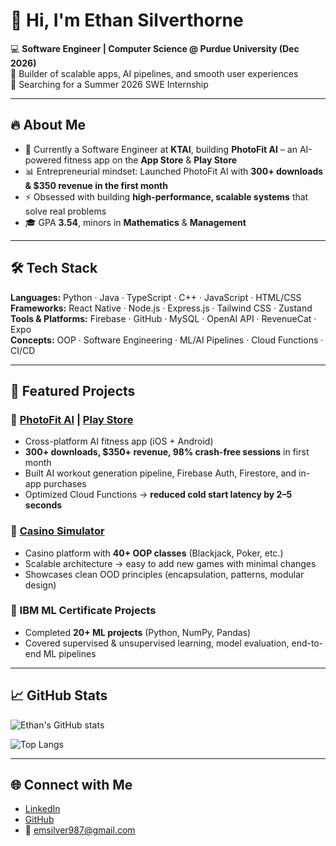 # 👋 Hi, I'm Ethan Silverthorne

💻 **Software Engineer | Computer Science @ Purdue University (Dec 2026)**  
🚀 Builder of scalable apps, AI pipelines, and smooth user experiences  
🎯 Searching for a Summer 2026 SWE Internship

---

## 🔥 About Me
- 📱 Currently a Software Engineer at **KTAI**, building **PhotoFit AI** – an AI-powered fitness app on the **App Store** & **Play Store**
- 📊 Entrepreneurial mindset: Launched PhotoFit AI with **300+ downloads & $350 revenue in the first month**
- ⚡ Obsessed with building **high-performance, scalable systems** that solve real problems
- 🎓 GPA **3.54**, minors in **Mathematics** & **Management**

---

## 🛠 Tech Stack
**Languages:** Python · Java · TypeScript · C++ · JavaScript · HTML/CSS  
**Frameworks:** React Native · Node.js · Express.js · Tailwind CSS · Zustand  
**Tools & Platforms:** Firebase · GitHub · MySQL · OpenAI API · RevenueCat · Expo  
**Concepts:** OOP · Software Engineering · ML/AI Pipelines · Cloud Functions · CI/CD  

---

## 🚀 Featured Projects
### 📱 [PhotoFit AI](https://apps.apple.com/us/app/ai-fitness-app-exercaise/id6745973398) | [Play Store](https://play.google.com/store/apps/details?id=com.workout.exercaise)
- Cross-platform AI fitness app (iOS + Android)  
- **300+ downloads, $350+ revenue, 98% crash-free sessions** in first month  
- Built AI workout generation pipeline, Firebase Auth, Firestore, and in-app purchases  
- Optimized Cloud Functions → **reduced cold start latency by 2–5 seconds**

### 🎲 [Casino Simulator](https://github.com/emsilver987/Casino-Simulator)
- Casino platform with **40+ OOP classes** (Blackjack, Poker, etc.)  
- Scalable architecture → easy to add new games with minimal changes  
- Showcases clean OOD principles (encapsulation, patterns, modular design)

### 🤖 IBM ML Certificate Projects
- Completed **20+ ML projects** (Python, NumPy, Pandas)  
- Covered supervised & unsupervised learning, model evaluation, end-to-end ML pipelines

---

## 📈 GitHub Stats
![Ethan's GitHub stats](https://read-me-rho.vercel.app/api?username=emsilver987&show_icons=true&count_private=true&theme=tokyonight)


![Top Langs](https://github-readme-stats.vercel.app/api/top-langs/?username=emsilver987&layout=compact&theme=tokyonight)

---

## 🌐 Connect with Me
- [LinkedIn](https://www.linkedin.com/in/ethan-silverthorne/)  
- [GitHub](https://github.com/emsilver987)  
- 📧 emsilver987@gmail.com
